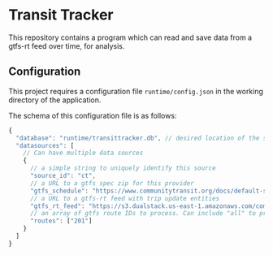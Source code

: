 # Transit Tracker

This repository contains a program which can read and save data from a gtfs-rt feed over time, for analysis.

## Configuration

This project requires a configuration file `runtime/config.json` in the working directory of the application.

The schema of this configuration file is as follows:

```javascript
{
  "database": "runtime/transittracker.db", // desired location of the sqlite3 db
  "datasources": [
    // Can have multiple data sources
    {
      // a simple string to uniquely identify this source
      "source_id": "ct",
      // a URL to a gtfs spec zip for this provider
      "gtfs_schedule": "https://www.communitytransit.org/docs/default-source/open-data/gtfs/current.zip",
      // a URL to a gtfs-rt feed with trip update entities
      "gtfs_rt_feed": "https://s3.dualstack.us-east-1.amazonaws.com/commtrans-realtime-prod/tripupdates.pb",
      // an array of gtfs route IDs to process. Can include "all" to process all routes from this provider
      "routes": ["201"]
    }
  ]
}
```
